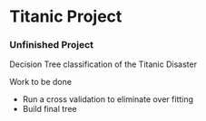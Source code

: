 # Titanic Project
 
### Unfinished Project

Decision Tree classification of the Titanic Disaster 

Work to be done

* Run a cross validation to eliminate over fitting
* Build final tree